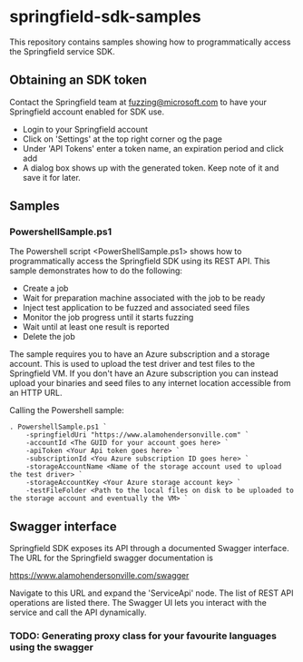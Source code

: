 # springfield-sdk-samples

This repository contains samples showing how to programmatically access the Springfield service SDK.

## Obtaining an SDK token

Contact the Springfield team at fuzzing@microsoft.com to have your Springfield account enabled for SDK use.
- Login to your Springfield account
- Click on 'Settings' at the top right corner og the page
- Under 'API Tokens' enter a token name, an expiration period and click add
- A dialog box shows up with the generated token. Keep note of it and save it for later.

## Samples

### PowershellSample.ps1

The Powershell script <PowerShellSample.ps1> shows how to programmatically access the Springfield SDK using its REST API.
This sample demonstrates how to do the following:
  - Create a job 
  - Wait for preparation machine associated with the job to be ready 
  - Inject test application to be fuzzed and associated seed files
  - Monitor the job progress until it starts fuzzing
  - Wait until at least one result is reported
  - Delete the job 

The sample requires you to have an Azure subscription and a storage account. This is used to upload the test driver 
and test files to the Springfield VM. If you don't have an Azure subscription you can instead upload your binaries and seed files
to any internet location accessible from an HTTP URL.

Calling the Powershell sample:

    . PowershellSample.ps1 `
        -springfieldUri "https://www.alamohendersonville.com" `
        -accountId <The GUID for your account goes here> `
        -apiToken <Your Api token goes here> `
        -subscriptionId <You Azure subscription ID goes here> `
        -storageAccountName <Name of the storage account used to upload the test driver> `
        -storageAccountKey <Your Azure storage account key> `
        -testFileFolder <Path to the local files on disk to be uploaded to the storage account and eventually the VM> `

## Swagger interface

Springfield SDK exposes its API through a documented Swagger interface. The URL for the Springfield swagger documentation is

https://www.alamohendersonville.com/swagger

Navigate to this URL and expand the 'ServiceApi' node. The list of REST API operations are listed there.
The Swagger UI lets you interact with the service and call the API dynamically.

### TODO: Generating proxy class for your favourite languages using the swagger

